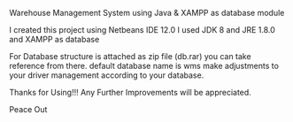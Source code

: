 Warehouse Management System using Java & XAMPP as database module

I created this project using Netbeans IDE 12.0 
I used JDK 8 and JRE 1.8.0 and XAMPP as database


For Database structure is attached as zip file (db.rar) you can take reference from there.
default database name is wms
make adjustments to your driver management according to your database.

Thanks for Using!!!
Any Further Improvements will be appreciated.

Peace Out
